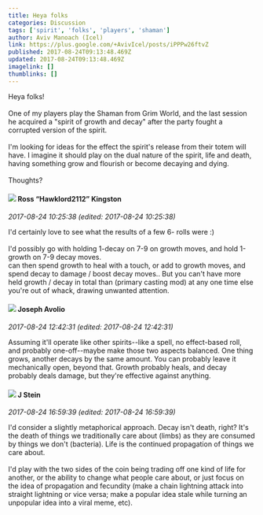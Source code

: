 ```yaml
---
title: Heya folks
categories: Discussion
tags: ['spirit', 'folks', 'players', 'shaman']
author: Aviv Manoach (Icel)
link: https://plus.google.com/+AvivIcel/posts/iPPPw26ftvZ
published: 2017-08-24T09:13:48.469Z
updated: 2017-08-24T09:13:48.469Z
imagelink: []
thumblinks: []
---
```


Heya folks!<br /><br />One of my players play the Shaman from Grim World, and the last session he acquired  a &quot;spirit of growth and decay&quot; after the party fought a corrupted version of the spirit. <br /><br />I&#39;m looking for ideas for the effect the spirit&#39;s release from their totem will have. I imagine it should play on the dual nature of the spirit, life and death, having something grow and flourish or become decaying and dying.<br /><br />Thoughts?
<div id='comment z12ribqo4yvrsvhzr04cirfxhybovbiahmk0k'>
  <h4><img src='{{site.baseurl}}//images/avatars/111339504073837053815_photo.jpg'> Ross “Hawklord2112” Kingston</h4>
      <p><cite>2017-08-24 10:25:38 (edited: 2017-08-24 10:25:38)</cite></p>
        <p>I&#39;d certainly love to see what the results of a few 6- rolls were :) <br /><br />I&#39;d possibly go with holding 1-decay on 7-9 on growth moves, and hold 1-growth on 7-9 decay moves. <br />can then spend growth to heal with a touch, or add to growth moves, and spend decay to damage / boost decay moves.. But you can&#39;t have more held growth / decay in total than (primary casting mod) at any one time else you&#39;re out of whack, drawing unwanted attention.</p>
</div>
        

<div id='comment z12ribqo4yvrsvhzr04cirfxhybovbiahmk0k'>
  <h4><img src='{{site.baseurl}}//images/avatars/115224167779296208143_photo.jpg'> Joseph Avolio</h4>
      <p><cite>2017-08-24 12:42:31 (edited: 2017-08-24 12:42:31)</cite></p>
        <p>Assuming it&#39;ll operate like other spirits--like a spell, no effect-based roll, and probably one-off--maybe make those two aspects balanced. One thing grows, another decays by the same amount. You can probably leave it mechanically open, beyond that. Growth probably heals, and decay probably deals damage, but they&#39;re effective against anything.</p>
</div>
        

<div id='comment z12ribqo4yvrsvhzr04cirfxhybovbiahmk0k'>
  <h4><img src='{{site.baseurl}}//images/avatars/100805782550359136513_photo.jpg'> J Stein</h4>
      <p><cite>2017-08-24 16:59:39 (edited: 2017-08-24 16:59:39)</cite></p>
        <p>I&#39;d consider a slightly metaphorical approach. Decay isn&#39;t death, right? It&#39;s the death of things we traditionally care about (limbs) as they are consumed by things we don&#39;t (bacteria). Life is the continued propagation of things we care about.<br /><br />I&#39;d play with the two sides of the coin being trading off one kind of life for another, or the ability to change what people care about, or just focus on the idea of propagation and fecundity (make a chain lightning attack into straight lightning or vice versa; make a popular idea stale while turning an unpopular idea into a viral meme, etc).</p>
</div>
        